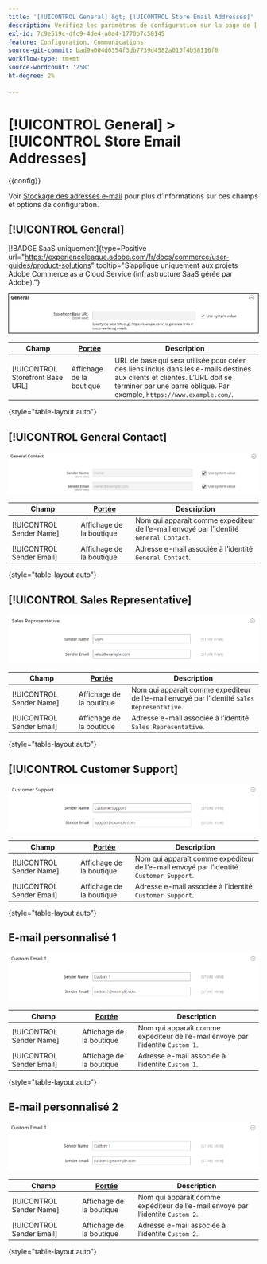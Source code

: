 ```yaml
---
title: '[!UICONTROL General] &gt; [!UICONTROL Store Email Addresses]'
description: Vérifiez les paramètres de configuration sur la page de [!UICONTROL Store Email Addresses] d’[!UICONTROL General] &gt; de l’administrateur Commerce.
exl-id: 7c9e519c-dfc9-4de4-a0a4-1770b7c58145
feature: Configuration, Communications
source-git-commit: bad9a004d0354f3db7739d4582a015f4b38116f8
workflow-type: tm+mt
source-wordcount: '258'
ht-degree: 2%

---
```


# [!UICONTROL General] > [!UICONTROL Store Email Addresses]

{{config}}

Voir [Stockage des adresses e-mail](../../getting-started/store-details.md#store-email-addresses) pour plus d’informations sur ces champs et options de configuration.

## [!UICONTROL General]

[!BADGE SaaS uniquement]{type=Positive url="https://experienceleague.adobe.com/fr/docs/commerce/user-guides/product-solutions" tooltip="S’applique uniquement aux projets Adobe Commerce as a Cloud Service (infrastructure SaaS gérée par Adobe)."}

![Stocker les adresses électroniques > Contact général](./assets/store-email-addresses-general-general.png)<!-- zoom -->

| Champ | [Portée](../../getting-started/websites-stores-views.md#scope-settings) | Description |
|--- |--- |--- |
| [!UICONTROL Storefront Base URL] | Affichage de la boutique | URL de base qui sera utilisée pour créer des liens inclus dans les e-mails destinés aux clients et clientes. L’URL doit se terminer par une barre oblique. Par exemple, `https://www.example.com/`. |

{style="table-layout:auto"}

## [!UICONTROL General Contact]

![Stocker les adresses électroniques > Contact général](./assets/store-email-addresses-general-contact.png)<!-- zoom -->

| Champ | [Portée](../../getting-started/websites-stores-views.md#scope-settings) | Description |
|--- |--- |--- |
| [!UICONTROL Sender Name] | Affichage de la boutique | Nom qui apparaît comme expéditeur de l’e-mail envoyé par l’identité `General Contact`. |
| [!UICONTROL Sender Email] | Affichage de la boutique | Adresse e-mail associée à l’identité `General Contact`. |

{style="table-layout:auto"}

## [!UICONTROL Sales Representative]

![Adresses e-mail de la boutique > Représentant commercial](./assets/store-email-addresses-sales-rep.png)<!-- zoom -->

| Champ | [Portée](../../getting-started/websites-stores-views.md#scope-settings) | Description |
|--- |--- |--- |
| [!UICONTROL Sender Name] | Affichage de la boutique | Nom qui apparaît comme expéditeur de l’e-mail envoyé par l’identité `Sales Representative`. |
| [!UICONTROL Sender Email] | Affichage de la boutique | Adresse e-mail associée à l’identité `Sales Representative`. |

{style="table-layout:auto"}

## [!UICONTROL Customer Support]

![Stocker les adresses e-mail > Service clientèle](./assets/store-email-addresses-customer-support.png)<!-- zoom -->

| Champ | [Portée](../../getting-started/websites-stores-views.md#scope-settings) | Description |
|--- |--- |--- |
| [!UICONTROL Sender Name] | Affichage de la boutique | Nom qui apparaît comme expéditeur de l’e-mail envoyé par l’identité `Customer Support`. |
| [!UICONTROL Sender Email] | Affichage de la boutique | Adresse e-mail associée à l’identité `Customer Support`. |

{style="table-layout:auto"}

## E-mail personnalisé 1

![Stocker les adresses électroniques > E-mail personnalisé 1](./assets/store-email-addresses-custom-email1.png)<!-- zoom -->

| Champ | [Portée](../../getting-started/websites-stores-views.md#scope-settings) | Description |
|--- |--- |--- |
| [!UICONTROL Sender Name] | Affichage de la boutique | Nom qui apparaît comme expéditeur de l’e-mail envoyé par l’identité `Custom 1`. |
| [!UICONTROL Sender Email] | Affichage de la boutique | Adresse e-mail associée à l’identité `Custom 1`. |

{style="table-layout:auto"}

## E-mail personnalisé 2

![Stocker les adresses électroniques > E-mail personnalisé 2](./assets/store-email-addresses-custom-email1.png)<!-- zoom -->

| Champ | [Portée](../../getting-started/websites-stores-views.md#scope-settings) | Description |
|--- |--- |--- |
| [!UICONTROL Sender Name] | Affichage de la boutique | Nom qui apparaît comme expéditeur de l’e-mail envoyé par l’identité `Custom 2`. |
| [!UICONTROL Sender Email] | Affichage de la boutique | Adresse e-mail associée à l’identité `Custom 2`. |

{style="table-layout:auto"}
